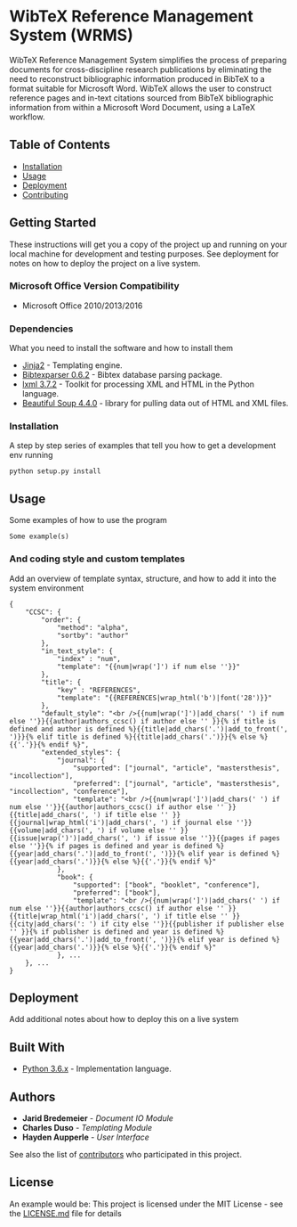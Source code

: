 # WibTeX Reference Management System (WRMS)
WibTeX Reference Management System simplifies the process of preparing documents for cross-discipline research publications by eliminating the need to reconstruct bibliographic information produced in BibTeX to a format suitable for Microsoft Word. WibTeX allows the user to construct reference pages and in-text citations sourced from BibTeX bibliographic information from within a Microsoft Word Document, using a LaTeX workflow.

## Table of Contents
- [Installation](#installation)
- [Usage](#usage)
- [Deployment](#deployment)
- [Contributing](#contributing)

## Getting Started
These instructions will get you a copy of the project up and running on your local machine for development and testing purposes. See deployment for notes on how to deploy the project on a live system.

### Microsoft Office Version Compatibility
* Microsoft Office 2010/2013/2016

### Dependencies
What you need to install the software and how to install them
* [Jinja2](http://jinja.pocoo.org/docs/2.9/) - Templating engine.
* [Bibtexparser 0.6.2](https://pypi.python.org/pypi/bibtexparser) - Bibtex database parsing package.
* [lxml 3.7.2](http://lxml.de/) - Toolkit for processing XML and HTML in the Python language.
* [Beautiful Soup 4.4.0](https://www.crummy.com/software/BeautifulSoup/bs4/doc/) - library for pulling data out of HTML and XML files.

### Installation
A step by step series of examples that tell you how to get a development env running

```
python setup.py install
```

## Usage
Some examples of how to use the program
```
Some example(s)
```

### And coding style and custom templates
Add an overview of template syntax, structure, and how to add it into the system environment 
```
{
    "CCSC": {
        "order": {
            "method": "alpha",
            "sortby": "author"
        },
        "in_text_style": {
            "index" : "num",
            "template": "{{num|wrap(']') if num else ''}}"
        },
        "title": {
            "key" : "REFERENCES",
            "template": "{{REFERENCES|wrap_html('b')|font('28')}}"
        },
        "default_style": "<br />{{num|wrap(']')|add_chars(' ') if num else ''}}{{author|authors_ccsc() if author else '' }}{% if title is defined and author is defined %}{{title|add_chars('.')|add_to_front(', ')}}{% elif title is defined %}{{title|add_chars('.')}}{% else %}{{'.'}}{% endif %}",
        "extended_styles": {
            "journal": {
                "supported": ["journal", "article", "mastersthesis", "incollection"],
                "preferred": ["journal", "article", "mastersthesis", "incollection", "conference"],
                "template": "<br />{{num|wrap(']')|add_chars(' ') if num else ''}}{{author|authors_ccsc() if author else '' }}{{title|add_chars(', ') if title else '' }}{{journal|wrap_html('i')|add_chars(', ') if journal else ''}}{{volume|add_chars(', ') if volume else '' }}{{issue|wrap(')')|add_chars(', ') if issue else ''}}{{pages if pages else ''}}{% if pages is defined and year is defined %}{{year|add_chars('.')|add_to_front(', ')}}{% elif year is defined %}{{year|add_chars('.')}}{% else %}{{'.'}}{% endif %}"
            },
            "book": {
                "supported": ["book", "booklet", "conference"],
                "preferred": ["book"],
                "template": "<br />{{num|wrap(']')|add_chars(' ') if num else ''}}{{author|authors_ccsc() if author else '' }}{{title|wrap_html('i')|add_chars(', ') if title else '' }}{{city|add_chars(': ') if city else ''}}{{publisher if publisher else '' }}{% if publisher is defined and year is defined %}{{year|add_chars('.')|add_to_front(', ')}}{% elif year is defined %}{{year|add_chars('.')}}{% else %}{{'.'}}{% endif %}"
            }, ...
    }, ...
}
```

## Deployment
Add additional notes about how to deploy this on a live system

## Built With
* [Python 3.6.x](https://www.python.org/) - Implementation language.

## Authors
* **Jarid Bredemeier** - *Document IO Module*
* **Charles Duso** - *Templating Module*
* **Hayden Aupperle** - *User Interface*

See also the list of [contributors](https://github.com/jbredeme/Wibtex/graphs/contributors) who participated in this project.

## License
An example would be: This project is licensed under the MIT License - see the [LICENSE.md](LICENSE.md) file for details

